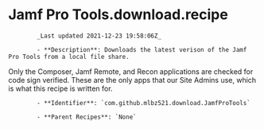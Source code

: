 # Jamf Pro Tools.download.recipe

            _Last updated 2021-12-23 19:58:06Z_

            - **Description**: Downloads the latest verison of the Jamf Pro Tools from a local file share.

Only the Composer, Jamf Remote, and Recon applications are checked for code sign verified.  These are the only apps that our Site Admins use, which is what this recipe is written for.

            - **Identifier**: `com.github.mlbz521.download.JamfProTools`

            - **Parent Recipes**: `None`